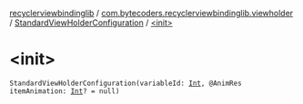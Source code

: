[recyclerviewbindinglib](../../index.md) / [com.bytecoders.recyclerviewbindinglib.viewholder](../index.md) / [StandardViewHolderConfiguration](index.md) / [&lt;init&gt;](./-init-.md)

# &lt;init&gt;

`StandardViewHolderConfiguration(variableId: `[`Int`](https://kotlinlang.org/api/latest/jvm/stdlib/kotlin/-int/index.html)`, @AnimRes itemAnimation: `[`Int`](https://kotlinlang.org/api/latest/jvm/stdlib/kotlin/-int/index.html)`? = null)`